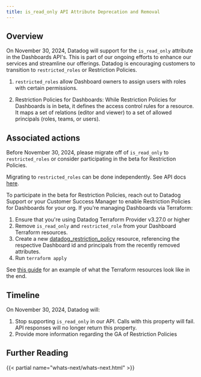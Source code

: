 ```yaml
---
title: is_read_only API Attribute Deprecation and Removal
---
```


## Overview

On November 30, 2024, Datadog will support for the `is_read_only` attribute in the Dashboards API's. This is part of our ongoing efforts to enhance our services and streamline our offerings. Datadog is encouraging customers to transition to `restricted_roles` or Restriction Policies. 

1. `restricted_roles` allow Dashboard owners to assign users with roles with certain permissions.

2. Restriction Policies for Dashboards: While Restriction Policies for Dashboards is in beta, it defines the access control rules for a resource. It maps a set of relations (editor and viewer) to a set of allowed principals (roles, teams, or users). 

## Associated actions

Before November 30, 2024, please migrate off of `is_read_only` to `restricted_roles` or consider participating in the beta for Restriction Policies.

Migrating to `restricted_roles` can be done independently. See API docs [here](https://docs.datadoghq.com/api/latest/dashboards/).

To participate in the beta for Restriction Policies, reach out to Datadog Support or your Customer Success Manager to enable Restriction Policies for Dashboards for your org. If you're managing Dashboards via Terraform: 
1. Ensure that you're using Datadog Terraform Provider v3.27.0 or higher 
2. Remove `is_read_only` and `restricted_role` from your Dashboard Terraform resources. 
3. Create a new [datadog_restriction_policy](https://registry.terraform.io/providers/DataDog/datadog/latest/docs/resources/restriction_policy) resource, referencing the respective Dashboard id and principals from the recently removed attributes. 
4. Run `terraform apply`

See [this guide](https://docs.datadoghq.com/dashboards/guide/how-to-use-terraform-to-restrict-dashboard-edit/#restricting-a-dashboard-using-a-restriction-policy) for an example of what the Terraform resources look like in the end.


## Timeline

On November 30, 2024, Datadog will: 
1. Stop supporting `is_read_only` in our API. Calls with this property will fail. API responses will no longer return this property.
2. Provide more information regarding the GA of Restriction Policies

## Further Reading

{{< partial name="whats-next/whats-next.html" >}}

[1]: /guide/how-to-use-terraform-to-restrict-dashboard-edit/#restricting-a-dashboard-using-a-restriction-policy
[2]: https://registry.terraform.io/providers/DataDog/datadog/latest/docs/resources/restriction_policy
[2]: /api/latest/dashboards/
